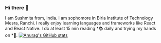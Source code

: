 ### Hi there 👋

I am Sushmita from, India. I am sophomore in Birla Institute of Technology Mesra, Ranchi. I really enjoy learning languages and frameworks like React and React Native. I do at least 15 min reading *📚 daily and trying my hands on *🎸.
[![Anurag's GitHub stats](https://github-readme-stats.vercel.app/api?username=Sushmita1111)](https://github.com/anuraghazra/github-readme-stats)
